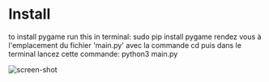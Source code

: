 # Install
to install pygame run this in terminal: sudo pip install pygame 
rendez vous à l'emplacement du fichier 'main.py' avec la commande cd puis dans le terminal lancez cette commande: python3 main.py

![screen-shot](https://user-images.githubusercontent.com/92673379/177040085-4e51ddcb-1e90-4bab-94d7-c0caee96b348.png)
